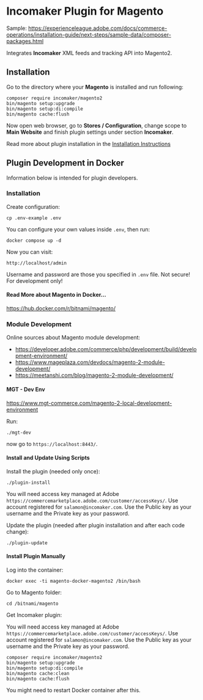 # Incomaker Plugin for Magento

Sample: https://experienceleague.adobe.com/docs/commerce-operations/installation-guide/next-steps/sample-data/composer-packages.html

Integrates **Incomaker** XML feeds and tracking API into Magento2.

## Installation

Go to the directory where your **Magento** is installed and run following:

```
composer require incomaker/magento2
bin/magento setup:upgrade
bin/magento setup:di:compile
bin/magento cache:flush
```

Now open web browser, go to **Stores / Configuration**, change scope to **Main Website** 
and finish plugin settings under section **Incomaker**. 

Read more about plugin installation in the [Installation Instructions](https://support.incomaker.com/en/hc/2628921009/5/magento?category_id=4)

## Plugin Development in Docker

Information below is intended for plugin developers.

### Installation

Create configuration:

    cp .env-example .env

You can configure your own values inside `.env`, then run:

    docker compose up -d

Now you can visit:

    http://localhost/admin


Username and password are those you specified in `.env` file.
Not secure! For development only!

#### Read More about Magento in Docker...

https://hub.docker.com/r/bitnami/magento/

### Module Development

Online sources about Magento module development:

- https://developer.adobe.com/commerce/php/development/build/development-environment/
- https://www.mageplaza.com/devdocs/magento-2-module-development/
- https://meetanshi.com/blog/magento-2-module-development/

#### MGT - Dev Env

https://www.mgt-commerce.com/magento-2-local-development-environment

Run:

    ./mgt-dev

now go to `https://localhost:8443/`.

#### Install and Update Using Scripts

Install the plugin (needed only once):

    ./plugin-install

You will need access key managed at Adobe `https://commercemarketplace.adobe.com/customer/accessKeys/`.
Use account registered for `salamon@incomaker.com`. Use the Public key as your username and the Private key as your password.

Update the plugin (needed after plugin installation and after each code change):

    ./plugin-update

#### Install Plugin Manually

Log into the container:

    docker exec -ti magento-docker-magento2 /bin/bash

Go to Magento folder:

    cd /bitnami/magento

Get Incomaker plugin:

You will need access key managed at Adobe `https://commercemarketplace.adobe.com/customer/accessKeys/`.
Use account registered for `salamon@incomaker.com`. Use the Public key as your username and the Private key as your password.

```
composer require incomaker/magento2
bin/magento setup:upgrade
bin/magento setup:di:compile
bin/magento cache:clean
bin/magento cache:flush
```

You might need to restart Docker container after this.
